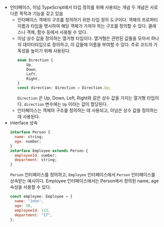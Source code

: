 - 인터페이스, 이넘
  TypeScript에서 타입 정의를 위해 사용되는 개념
  두 개념은 서로 다른 목적과 기능을 갖고 있음
  - 인터페이스
    객체의 구조를 정의하기 위한 타입 정의 도구이다. 객체의 프로퍼티 이름과 타입을 명시하여 해당 객체가 가져야 하는 구조를 정의할 수 있다. 클래스나 객체, 함수 등에서 사용될 수 있다.
  - 이넘
    상수 값을 정의하는 열거형 타입이다. 열거형은 관련된 값들을 모아서 하나의 데이터타입으로 정의하고, 이 값들에 이름을 부여할 수 있다. 주로 코드의 가독성을 높이기 위해 사용된다.
    ```jsx
    enum Direction {
    	Up,
    	Down,
    	Left,
    	Right,
    }
    const direction: Direction = Direction.Up;
    ```
    `Direction` 은 Up, Down, Left, Right와 같은 상수 값을 가지는 열거형 타입이다. `direction` 변수에는 `Up` 이라는 값이 할당된다.
  - 인터페이스는 객체의 구조를 정의하는 데 사용되고, 이넘은 상수 값을 정의하는 데 사용된다.
- interface 상속
  ```jsx
  interface Person {
    name: string;
    age: number;
  }
  interface Employee extends Person {
    employeeId: number;
    department: string;
  }
  ```
  `Person` 인터페이스를 정의하고, `Employee` 인터페이스에서 `Person` 인터페이스를 상속받는 예시이다. Employee 인터페이스에서는 Person에서 정의된 name, age속성을 사용할 수 있다.
  ```jsx
  const employee: Employee = {
    name: "John",
    age: 30,
    employeeId: 123,
    department: "IT",
  };
  ```
